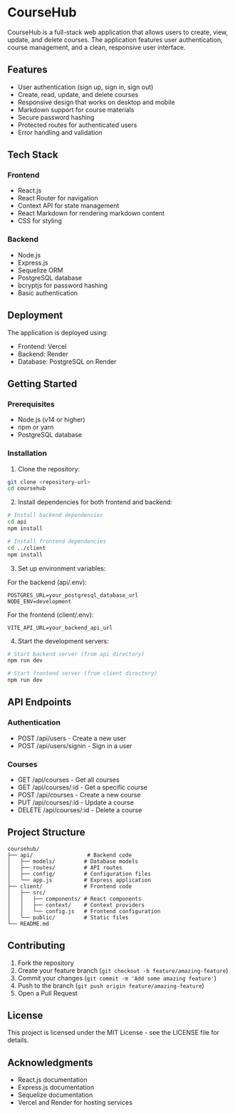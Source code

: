 # CourseHub

CourseHub is a full-stack web application that allows users to create, view, update, and delete courses. The application features user authentication, course management, and a clean, responsive user interface.

## Features

- User authentication (sign up, sign in, sign out)
- Create, read, update, and delete courses
- Responsive design that works on desktop and mobile
- Markdown support for course materials
- Secure password hashing
- Protected routes for authenticated users
- Error handling and validation

## Tech Stack

### Frontend
- React.js
- React Router for navigation
- Context API for state management
- React Markdown for rendering markdown content
- CSS for styling

### Backend
- Node.js
- Express.js
- Sequelize ORM
- PostgreSQL database
- bcryptjs for password hashing
- Basic authentication

## Deployment

The application is deployed using:
- Frontend: Vercel
- Backend: Render
- Database: PostgreSQL on Render

## Getting Started

### Prerequisites
- Node.js (v14 or higher)
- npm or yarn
- PostgreSQL database

### Installation

1. Clone the repository:
```bash
git clone <repository-url>
cd coursehub
```

2. Install dependencies for both frontend and backend:
```bash
# Install backend dependencies
cd api
npm install

# Install frontend dependencies
cd ../client
npm install
```

3. Set up environment variables:

For the backend (api/.env):
```
POSTGRES_URL=your_postgresql_database_url
NODE_ENV=development
```

For the frontend (client/.env):
```
VITE_API_URL=your_backend_api_url
```

4. Start the development servers:

```bash
# Start backend server (from api directory)
npm run dev

# Start frontend server (from client directory)
npm run dev
```

## API Endpoints

### Authentication
- POST /api/users - Create a new user
- POST /api/users/signin - Sign in a user

### Courses
- GET /api/courses - Get all courses
- GET /api/courses/:id - Get a specific course
- POST /api/courses - Create a new course
- PUT /api/courses/:id - Update a course
- DELETE /api/courses/:id - Delete a course

## Project Structure

```
coursehub/
├── api/                 # Backend code
│   ├── models/         # Database models
│   ├── routes/         # API routes
│   ├── config/         # Configuration files
│   └── app.js          # Express application
├── client/             # Frontend code
│   ├── src/
│   │   ├── components/ # React components
│   │   ├── context/    # Context providers
│   │   └── config.js   # Frontend configuration
│   └── public/         # Static files
└── README.md
```

## Contributing

1. Fork the repository
2. Create your feature branch (`git checkout -b feature/amazing-feature`)
3. Commit your changes (`git commit -m 'Add some amazing feature'`)
4. Push to the branch (`git push origin feature/amazing-feature`)
5. Open a Pull Request

## License

This project is licensed under the MIT License - see the LICENSE file for details.

## Acknowledgments

- React.js documentation
- Express.js documentation
- Sequelize documentation
- Vercel and Render for hosting services

